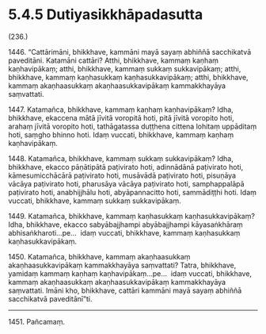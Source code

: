 # 5.4.5 Dutiyasikkhāpadasutta

(236.)

1446\. “Cattārimāni, bhikkhave, kammāni mayā sayaṃ abhiññā sacchikatvā paveditāni. Katamāni cattāri? Atthi, bhikkhave, kammaṃ kaṇhaṃ kaṇhavipākaṃ; atthi, bhikkhave, kammaṃ sukkaṃ sukkavipākaṃ; atthi, bhikkhave, kammaṃ kaṇhasukkaṃ kaṇhasukkavipākaṃ; atthi, bhikkhave, kammaṃ akaṇhaasukkaṃ akaṇhaasukkavipākaṃ kammakkhayāya saṃvattati.

1447\. Katamañca, bhikkhave, kammaṃ kaṇhaṃ kaṇhavipākaṃ? Idha, bhikkhave, ekaccena mātā jīvitā voropitā hoti, pitā jīvitā voropito hoti, arahaṃ jīvitā voropito hoti, tathāgatassa duṭṭhena cittena lohitaṃ uppāditaṃ hoti, saṃgho bhinno hoti. Idaṃ vuccati, bhikkhave, kammaṃ kaṇhaṃ kaṇhavipākaṃ.

1448\. Katamañca, bhikkhave, kammaṃ sukkaṃ sukkavipākaṃ? Idha, bhikkhave, ekacco pāṇātipātā paṭivirato hoti, adinnādānā paṭivirato hoti, kāmesumicchācārā paṭivirato hoti, musāvādā paṭivirato hoti, pisuṇāya vācāya paṭivirato hoti, pharusāya vācāya paṭivirato hoti, samphappalāpā paṭivirato hoti, anabhijjhālu hoti, abyāpannacitto hoti, sammādiṭṭhi hoti. Idaṃ vuccati, bhikkhave, kammaṃ sukkaṃ sukkavipākaṃ.

1449\. Katamañca, bhikkhave, kammaṃ kaṇhasukkaṃ kaṇhasukkavipākaṃ? Idha, bhikkhave, ekacco sabyābajjhampi abyābajjhampi kāyasaṅkhāraṃ abhisaṅkharoti…pe…  idaṃ vuccati, bhikkhave, kammaṃ kaṇhasukkaṃ kaṇhasukkavipākaṃ.

1450\. Katamañca, bhikkhave, kammaṃ akaṇhaasukkaṃ akaṇhaasukkavipākaṃ kammakkhayāya saṃvattati? Tatra, bhikkhave, yamidaṃ kammaṃ kaṇhaṃ kaṇhavipākaṃ…pe…  idaṃ vuccati, bhikkhave, kammaṃ akaṇhaasukkaṃ akaṇhaasukkavipākaṃ kammakkhayāya saṃvattati. Imāni kho, bhikkhave, cattāri kammāni mayā sayaṃ abhiññā sacchikatvā paveditānī”ti.

---

1451\. Pañcamaṃ.
